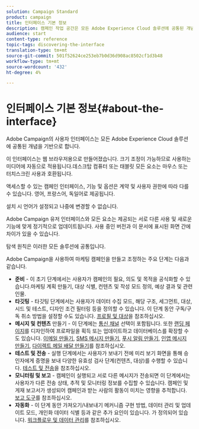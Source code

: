 ```yaml
---
solution: Campaign Standard
product: campaign
title: 인터페이스 기본 정보
description: 캠페인 작업 공간은 모든 Adobe Experience Cloud 솔루션에 공통된 개념을 기반으로 합니다.
audience: start
content-type: reference
topic-tags: discovering-the-interface
translation-type: tm+mt
source-git-commit: 501f52624ce253eb7b0d36d908ac8502cf1d3b48
workflow-type: tm+mt
source-wordcount: '432'
ht-degree: 4%

---
```



# 인터페이스 기본 정보{#about-the-interface}

Adobe Campaign의 사용자 인터페이스는 모든 Adobe Experience Cloud 솔루션에 공통된 개념을 기반으로 합니다.

이 인터페이스는 웹 브라우저용으로 만들어졌습니다. 크기 조정이 가능하므로 사용하는 미디어에 자동으로 적용됩니다.데스크탑 컴퓨터 또는 태블릿 모든 요소는 마우스 또는 터치스크린 사용과 호환됩니다.

액세스할 수 있는 캠페인 인터페이스, 기능 및 옵션은 계약 및 사용자 권한에 따라 다를 수 있습니다. 영어, 프랑스어, 독일어로 제공됩니다.

설치 시 언어가 설정되고 나중에 변경할 수 없습니다.

Adobe Campaign 유저 인터페이스와 모든 요소는 제공되는 서로 다른 사용 및 새로운 기능에 맞게 정기적으로 업데이트됩니다. 사용 중인 버전과 이 문서에 표시된 화면 간에 차이가 있을 수 있습니다.

탐색 원칙은 이러한 모든 솔루션에 공통입니다.

Adobe Campaign을 사용하여 마케팅 캠페인을 만들고 조정하는 주요 단계는 다음과 같습니다.

* **준비**  - 이 초기 단계에서는 사용자가 캠페인의 필요, 의도 및 목적을 공식화할 수 있습니다.마케팅 계획 만들기, 대상 식별, 컨텐츠 및 작성 모드 정의, 예상 결과 및 관련 인물.
* **타깃팅**  - 타깃팅 단계에서는 사용자가 데이터 수집 모드, 해당 구조, 세그먼트, 대상, 시드 및 테스트, 디자인 조건 필터링 등을 정의할 수 있습니다. 이 단계 동안 구독/구독 취소 방법을 설정할 수도 있습니다. [프로필 및 대상](../../audiences/using/about-profiles.md)을 참조하십시오.
* **메시지 및 컨텐츠**  만들기 - 이 단계에는  [통신 채널](../../channels/using/get-started-communication-channels.md) 선택이 포함됩니다. 또한 [랜딩 페이지](../../channels/using/getting-started-with-landing-pages.md)를 디자인하여 프로파일을 획득 또는 업데이트하고 데이터베이스를 확장할 수도 있습니다. [이메일 만들기](../../channels/using/creating-an-email.md), [SMS 메시지 만들기](../../channels/using/creating-an-sms-message.md), [푸시 알림 만들기](../../channels/using/preparing-and-sending-a-push-notification.md), [인앱 메시지 만들기](../../channels/using/about-in-app-messaging.md), [다이렉트 메일 배달 만들기](../../channels/using/creating-the-direct-mail.md)를 참조하십시오.
* **테스트 및 전송**  - 실행 단계에서는 사용자가 보내기 전에 미리 보기 화면을 통해 승인자에게 증명을 보내 다양한 유효성 검사 단계(컨텐츠, 대상)를 수행할 수 있습니다. [테스트 및 전송](../../sending/using/get-started-sending-messages.md)을 참조하십시오.
* **모니터링 및 보고**  - 캠페인이 실행되고 서로 다른 메시지가 전송되면 이 단계에서는 사용자가 다른 전송 상태, 추적 및 모니터링 정보를 수집할 수 있습니다. 캠페인 및 게재 보고서가 생성되어 캠페인과 받는 사람의 활동이 미치는 영향을 추적합니다. [보고 도구](../../reporting/using/about-dynamic-reports.md)를 참조하십시오.
* **자동화**  - 이 단계 동안 가져오기/내보내기 메커니즘 구현 방법, 데이터 관리 및 업데이트 모드, 개인화 데이터 식별 등과 같은 추가 요인이 있습니다. 가 정의되어 있습니다. [워크플로우 및 데이터 관리](../../automating/using/get-started-workflows.md)를 참조하십시오.